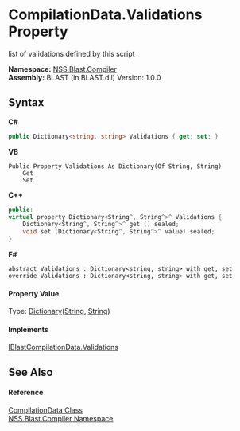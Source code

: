 # CompilationData.Validations Property 
 

list of validations defined by this script

**Namespace:**&nbsp;<a href="26a25caa-f50b-92ad-f15c-dbb9db1493ae.md">NSS.Blast.Compiler</a><br />**Assembly:**&nbsp;BLAST (in BLAST.dll) Version: 1.0.0

## Syntax

**C#**<br />
``` C#
public Dictionary<string, string> Validations { get; set; }
```

**VB**<br />
``` VB
Public Property Validations As Dictionary(Of String, String)
	Get
	Set
```

**C++**<br />
``` C++
public:
virtual property Dictionary<String^, String^>^ Validations {
	Dictionary<String^, String^>^ get () sealed;
	void set (Dictionary<String^, String^>^ value) sealed;
}
```

**F#**<br />
``` F#
abstract Validations : Dictionary<string, string> with get, set
override Validations : Dictionary<string, string> with get, set
```


#### Property Value
Type: <a href="https://docs.microsoft.com/dotnet/api/system.collections.generic.dictionary-2" target="_blank" rel="noopener noreferrer">Dictionary</a>(<a href="https://docs.microsoft.com/dotnet/api/system.string" target="_blank" rel="noopener noreferrer">String</a>, <a href="https://docs.microsoft.com/dotnet/api/system.string" target="_blank" rel="noopener noreferrer">String</a>)

#### Implements
<a href="5251bd00-affd-395c-fd4f-542ff13bd1a2.md">IBlastCompilationData.Validations</a><br />

## See Also


#### Reference
<a href="52667f7e-8dc6-6543-e265-fdc90d6834fa.md">CompilationData Class</a><br /><a href="26a25caa-f50b-92ad-f15c-dbb9db1493ae.md">NSS.Blast.Compiler Namespace</a><br />